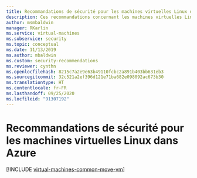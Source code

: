 ```yaml
---
title: Recommandations de sécurité pour les machines virtuelles Linux dans Azure
description: Ces recommandations concernant les machines virtuelles Linux dans Azure vous aideront à respecter les obligations de sécurité décrites dans le modèle de responsabilité partagée, et à améliorer la sécurité globale de vos déploiements.
author: msmbaldwin
manager: RKarlin
ms.service: virtual-machines
ms.subservice: security
ms.topic: conceptual
ms.date: 11/13/2019
ms.author: mbaldwin
ms.custom: security-recommendations
ms.reviewer: cynthn
ms.openlocfilehash: 8215c7a2e9e63b49110fcbc2a891b403bb631eb3
ms.sourcegitcommit: 32c521a2ef396d121e71ba682e098092ac673b30
ms.translationtype: HT
ms.contentlocale: fr-FR
ms.lasthandoff: 09/25/2020
ms.locfileid: "91307192"
---
```

# <a name="security-recommendations-for-linux-virtual-machines-in-azure"></a>Recommandations de sécurité pour les machines virtuelles Linux dans Azure


[!INCLUDE [virtual-machines-common-move-vm](../../../includes/virtual-machines-security-recommendations.md)]
